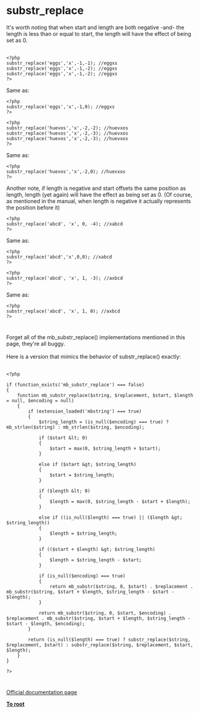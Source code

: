 # substr_replace



It&apos;s worth noting that when start and length are both negative -and- the length is less than or equal to start, the length will have the effect of being set as 0.<br><br>

```
<?php
substr_replace('eggs','x',-1,-1); //eggxs
substr_replace('eggs','x',-1,-2); //eggxs
substr_replace('eggs','x',-1,-2); //eggxs
?>
```


Same as: 


```
<?php
substr_replace('eggs','x',-1,0); //eggxs
?>
```




```
<?php
substr_replace('huevos','x',-2,-2); //huevxos
substr_replace('huevos','x',-2,-3); //huevxos
substr_replace('huevos','x',-2,-3); //huevxos
?>
```


Same as: 


```
<?php
substr_replace('huevos','x',-2,0); //huevxos
?>
```


Another note, if length is negative and start offsets the same position as length, length (yet again) will have the effect as being set as 0. (Of course, as mentioned in the manual, when length is negative it actually represents the position before it)



```
<?php
substr_replace('abcd', 'x', 0, -4); //xabcd
?>
```


Same as: 


```
<?php
substr_replace('abcd','x',0,0); //xabcd
?>
```




```
<?php
substr_replace('abcd', 'x', 1, -3); //axbcd
?>
```


Same as:


```
<?php
substr_replace('abcd', 'x', 1, 0); //axbcd
?>
```
  

#

Forget all of the mb_substr_replace() implementations mentioned in this page, they&apos;re all buggy.<br><br>Here is a version that mimics the behavior of substr_replace() exactly:<br><br>

```
<?php

if (function_exists('mb_substr_replace') === false)
{
    function mb_substr_replace($string, $replacement, $start, $length = null, $encoding = null)
    {
        if (extension_loaded('mbstring') === true)
        {
            $string_length = (is_null($encoding) === true) ? mb_strlen($string) : mb_strlen($string, $encoding);
            
            if ($start &lt; 0)
            {
                $start = max(0, $string_length + $start);
            }
            
            else if ($start &gt; $string_length)
            {
                $start = $string_length;
            }
            
            if ($length &lt; 0)
            {
                $length = max(0, $string_length - $start + $length);
            }
            
            else if ((is_null($length) === true) || ($length &gt; $string_length))
            {
                $length = $string_length;
            }
            
            if (($start + $length) &gt; $string_length)
            {
                $length = $string_length - $start;
            }
            
            if (is_null($encoding) === true)
            {
                return mb_substr($string, 0, $start) . $replacement . mb_substr($string, $start + $length, $string_length - $start - $length);
            }
            
            return mb_substr($string, 0, $start, $encoding) . $replacement . mb_substr($string, $start + $length, $string_length - $start - $length, $encoding);
        }
        
        return (is_null($length) === true) ? substr_replace($string, $replacement, $start) : substr_replace($string, $replacement, $start, $length);
    }
}

?>
```
  

#

[Official documentation page](https://www.php.net/manual/en/function.substr-replace.php)

**[To root](/README.md)**